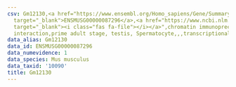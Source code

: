 ```yaml
---
csv: Gm12130,<a href="https://www.ensembl.org/Homo_sapiens/Gene/Summary?db=core;g=ENSMUSG00000087296"
  target="_blank">ENSMUSG00000087296</a>,<a href="https://www.ncbi.nlm.nih.gov/pubmed/25450459"
  target="_blank"><i class="fas fa-file"></i></a>",chromatin immunoprecipitation assay,direct
  interaction,prime adult stage, testis, Spermatocyte,,,transcriptional regulation,
data_alias: Gm12130
data_id: ENSMUSG00000087296
data_numevidence: 1
data_species: Mus musculus
data_taxid: '10090'
title: Gm12130
---
```

